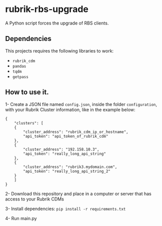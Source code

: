 # rubrik-rbs-upgrade
A Python script forces the upgrade of RBS clients.

## Dependencies

This projects requires the following libraries to work:
- `rubrik_cdm`
- `pandas`
- `tqdm`
- `getpass`

## How to use it.

1- Create a JSON file named `config.json`, inside the folder `configuration`, with your Rubrik Cluster information, like in the example below:
```
{
    "clusters": [
    {
        "cluster_address": "rubrik_cdm_ip_or_hostname",
        "api_token": "api_token_of_rubrik_cdm"
    },
    {
        "cluster_address": "192.158.10.3",
        "api_token": "really_long_api_string"
    },
    {
        "cluster_address": "rubrik3.mydomain.com",
        "api_token": "really_long_api_string_2"
    }
    ]
}
```
2- Download this repository and place in a computer or server that has access to your Rubrik CDMs

3- Install dependencies: `pip install -r requirements.txt`

4- Run main.py
